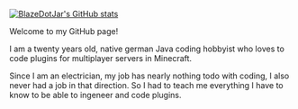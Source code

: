 [![BlazeDotJar's GitHub stats](https://github-readme-stats.vercel.app/api?username=BlazeDotJar&theme=merko&show_icons=true)](https://github.com/BlazeDotJar/github-readme-stats)


Welcome to my GitHub page!

I am a twenty years old, native german Java coding hobbyist who
loves to code plugins for multiplayer
servers in Minecraft.

Since I am an electrician, my job has nearly nothing todo with coding,
I also never had a job in that direction.
So I had to teach me everything I have to know to be able
to ingeneer and code plugins.
